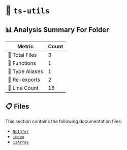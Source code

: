 # 📁 `ts-utils`

## 📊 Analysis Summary For Folder

| Metric | Count |
|--------|-------|
| 📁 Total Files | 3 |
| 🔧 Functions | 1 |
| 📑 Type Aliases | 1 |
| 🔄 Re-exports | 2 |
| 🔢 Line Count | 18 |


## 📋 Files

This section contains the following documentation files:

- [`NoInfer`](./NoInfer.md)
- [`index`](./index.md)
- [`isArray`](./isArray.md)